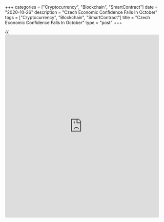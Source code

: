 +++
categories = ["Cryptocurrency", "Blockchain", "SmartContract"]
date = "2020-10-26"
description = "Czech Economic Confidence Falls In October"
tags = ["Cryptocurrency", "Blockchain", "SmartContract"]
title = "Czech Economic Confidence Falls In October"
type = "post"
+++

{{<iframe id="large-banner" src="https://www.bounty.group/#slide=15.0" width="100%" height="600" scrolling="no" style="border: 0px solid rgb(216, 221, 230); border-radius: 3px;">}}

The Czech Republic's economic confidence decreased in October, survey
results from the Czech Statistical Office showed on Monday.

The economic sentiment index fell to 86.4 in October from 90.9 in
September. In August, the reading was 87.0.

The [business][1] confidence index decreased to 86.5 in October from
97.6 in the previous month.

The industrial sentiment index rose to 91.5 in October from 90.5 in the
preceding month.

The measure of confidence in construction fell to 110.4 from 111.6 in
the prior month, while that for trade fell to 97.8 from 98.1.

The consumer confidence fell sharply to 86.0 in October from 97.6 a
month ago.

For comments and feedback [contact](https://www.playgroundfx.com/contact/): editorial@rtt[news](https://www.letsplayfx.com/blog/forex-news-website/).com

[Economic News][2]

 **What parts of the world are seeing the best (and worst) economic
performances lately? Click[here][3] to check out our [Econ Scorecard][3]
and find out! See up-to-the-moment [ranking](https://www.playgroundfx.com/blog/crypto-exchange-ranking/)s for the best and worst
performers in [GDP][4], [unemployment rate][5], [inflation][6] and much
more.**

   1. www.rtt[news](https://www.letsplayfx.com/blog/forex-news-website/).com/Content/Business.aspx
   2. www.rtt[news](https://www.letsplayfx.com/blog/forex-news-website/).com/Content/EconomicNews.aspx
   3. www.rtt[news](https://www.letsplayfx.com/blog/forex-news-website/).com/economic-scorecard/world-rank/industrial-production/highest-performance.aspx
   4. www.rtt[news](https://www.letsplayfx.com/blog/forex-news-website/).com/economic-scorecard/world-rank/GDP/highest-performance.aspx
   5. www.rtt[news](https://www.letsplayfx.com/blog/forex-news-website/).com/economic-scorecard/world-rank/unemployment-rate/lowest-performance.aspx
   6. www.rtt[news](https://www.letsplayfx.com/blog/forex-news-website/).com/economic-scorecard/world-rank/CPI/highest-performance.aspx